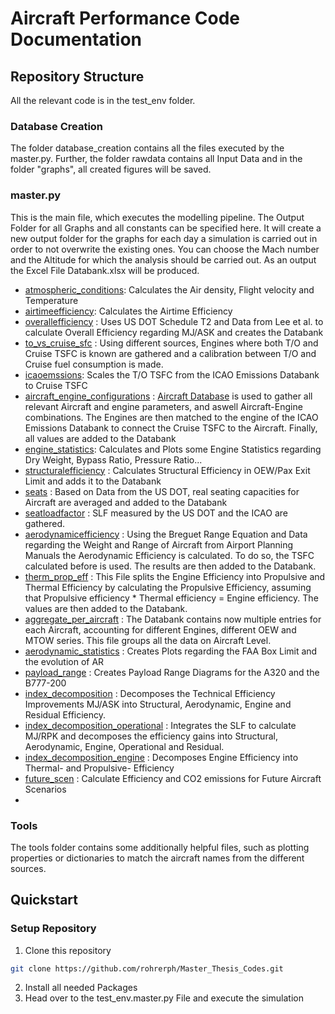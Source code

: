 # Aircraft Performance Code Documentation
## Repository Structure
All the relevant code is in the test_env folder. 
### Database Creation
The folder database_creation contains all the files executed by the master.py. Further, the folder rawdata contains all Input Data and in the 
folder "graphs", all created figures will be saved.

### master.py 
This is the main file, which executes the modelling pipeline. The Output Folder for all Graphs and all constants can be specified here. It will create a new output folder for the graphs for each day a simulation is carried out in order to not overwrite the existing ones. 
You can choose the Mach number and the Altitude for which the analysis should be carried out. 
As an output the Excel File Databank.xlsx will be produced.

* [atmospheric_conditions](database_creation/tools/atmospheric_conditions.py): Calculates the Air density, Flight velocity and Temperature
* [airtimeefficiency](database_creation/operational/airtimeefficiency.py): Calculates the Airtime Efficiency
* [overallefficiency](database_creation/overall/overallefficiency.py) : Uses US DOT Schedule T2 and Data from Lee et al. to calculate Overall Efficiency regarding MJ/ASK and creates the Databank
* [to_vs_cruise_sfc](database_creation/emissions/to_vs_cruise_sfc.py) : Using different sources, Engines where both T/O and Cruise TSFC is known are gathered and a calibration between T/O and Cruise fuel consumption is made. 
* [icaoemssions](database_creation/emissions/icaoemssions.py): Scales the T/O TSFC from the ICAO Emissions Databank to Cruise TSFC
* [aircraft_engine_configurations](database_creation/overall/aircraft_engine_configurations.py) : [Aircraft Database](https://aircraft-database.com/) is used to gather all relevant Aircraft and engine parameters, and aswell Aircraft-Engine combinations. The Engines are then matched to the engine of the ICAO Emissions Databank to connect the Cruise TSFC to the Aircraft. Finally, all values are added to the Databank
* [engine_statistics](database_creation/emissions/engine_statistics.py): Calculates and Plots some Engine Statistics regarding Dry Weight, Bypass Ratio, Pressure Ratio...
* [structuralefficiency](database_creation/structural/structuralefficiency.py) : Calculates Structural Efficiency in OEW/Pax Exit Limit and adds it to the Databank
* [seats](database_creation/operational/seats.py) : Based on Data from the US DOT, real seating capacities for Aircraft are averaged and added to the Databank
* [seatloadfactor](database_creation/operational/seatloadfactor.py) : SLF measured by the US DOT and the ICAO are gathered. 
* [aerodynamicefficiency](database_creation/aerodynamics/aerodynamicefficiency.py) : Using the Breguet Range Equation and Data regarding the Weight and Range of Aircraft from Airport Planning Manuals the Aerodynamic Efficiency is calculated. To do so, the TSFC calculated before is used. The results are then added to the Databank. 
* [therm_prop_eff](database_creation/emissions/therm_prop_eff.py) : This File splits the Engine Efficiency into Propulsive and Thermal Efficiency by calculating the Propulsive Efficiency, assuming that Propulsive efficiency * Thermal efficiency = Engine efficiency. The values are then added to the Databank.   
* [aggregate_per_aircraft](database_creation/overall/aggregate_per_aircraft.py) : The Databank contains now multiple entries for each Aircraft, accounting for different Engines, different OEW and MTOW series. This file groups all the data on Aircraft Level. 
* [aerodynamic_statistics](database_creation/aerodynamics/aerodynamic_statistics.py) : Creates Plots regarding the FAA Box Limit and the evolution of AR
* [payload_range](database_creation/aerodynamics/payload_range.py) : Creates Payload Range Diagrams for the A320 and the B777-200
* [index_decomposition](database_creation/index_decomposition/technological.py) : Decomposes the Technical Efficiency Improvements MJ/ASK into Structural, Aerodynamic, Engine and Residual Efficiency.  
* [index_decomposition_operational](database_creation/index_decomposition/technooperational.py) : Integrates the SLF to calculate MJ/RPK and decomposes the efficiency gains into Structural, Aerodynamic, Engine, Operational and Residual.
* [index_decomposition_engine](database_creation/index_decomposition/engine.py) : Decomposes Engine Efficiency into Thermal- and Propulsive- Efficiency
* [future_scen](database_creation.dashboard_prep.future_scen.py) : Calculate Efficiency and CO2 emissions for Future Aircraft Scenarios
* 
### Tools
The tools folder contains some additionally helpful files, such as plotting properties or dictionaries to match the aircraft names from the different sources.

## Quickstart
### Setup Repository
1. Clone this repository
```bash
git clone https://github.com/rohrerph/Master_Thesis_Codes.git
```
2. Install all needed Packages
3. Head over to the test_env.master.py File and execute the simulation